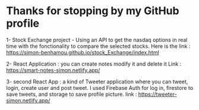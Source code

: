 # Thanks for stopping by my GitHub profile 
1- Stock Exchange project -  Using an API to get the nasdaq options in real time with the fonctionality to compare the selected stocks. 
 Here is the link : https://simon-benhamou.github.io/stock_Exchange/index.html

2- React Application : you can create notes modify it and delete it 
 Link : https://smart-notes-simon.netlify.app/

3- second React App : a kind of Tweeter application where you can tweet, login, create user and post tweet. 
I used Firebase Auth for log in, firestore to save tweets, and storage to save profile picture. 
link :  https://tweeter-simon.netlify.app/
